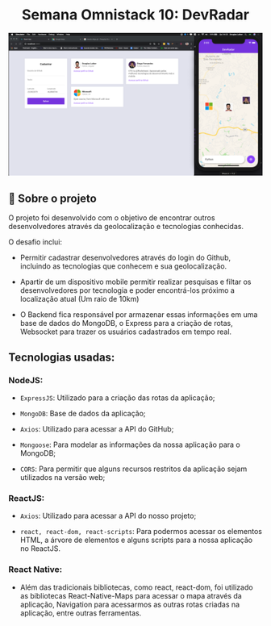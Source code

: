 
<h1 align="center">
  Semana Omnistack 10: DevRadar
</h1>

<img src="web/src/assets/screenshot.png" />

## :rocket: Sobre o projeto

O projeto foi desenvolvido com o objetivo de encontrar outros desenvolvedores através da geolocalização e tecnologias conhecidas.

O desafio inclui:

- Permitir cadastrar desenvolvedores através do login do Github, incluindo as tecnologias que conhecem e sua geolocalização.

- Apartir de um dispositivo mobile permitir realizar pesquisas e filtar os desenvolvedores por tecnologia e poder encontrá-los próximo a localização atual (Um raio de 10km)

- O Backend fica responsável por armazenar essas informações em uma base de dados do MongoDB, o Express para a criação de rotas, Websocket para trazer os usuários cadastrados em tempo real.

## Tecnologias usadas:

### NodeJS:

- `ExpressJS`: Utilizado para a criação das rotas da aplicação;

- `MongoDB`: Base de dados da aplicação;

- `Axios`: Utilizado para acessar a API do GitHub;

- `Mongoose`: Para modelar as informações da nossa aplicação para o MongoDB;

- `CORS`: Para permitir que alguns recursos restritos da aplicação sejam utilizados na versão web;

### ReactJS:

- `Axios`: Utilizado para acessar a API do nosso projeto;

- `react, react-dom, react-scripts`: Para podermos acessar os elementos HTML, a árvore de elementos e alguns scripts para a nossa aplicação no ReactJS.

### React Native:

- Além das tradicionais bibliotecas, como react, react-dom, foi utilizado as bibliotecas React-Native-Maps para acessar o mapa através da aplicação, Navigation para acessarmos as outras rotas criadas na aplicação, entre outras ferramentas.